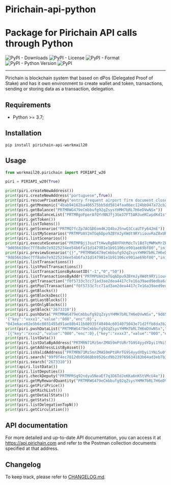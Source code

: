# Pirichain-api-python

Package for Pirichain API calls through Python
============
![PyPI - Downloads](https://img.shields.io/pypi/dw/pirichain-api-workmail20)    ![PyPI - License](https://img.shields.io/pypi/l/pirichain-api-workmail20)    ![PyPI - Format](https://img.shields.io/pypi/format/pirichain-api-workmail20)    ![PyPI - Python Version](https://img.shields.io/pypi/pyversions/pirichain-api-workmail20)    ![PyPI](https://img.shields.io/pypi/v/pirichain-api-workmail20)



---
Pirichain is blockchain system that based on dPos (Delegated Proof of Stake) and has it own environment to create wallet and token, transactions, sending or storing data as a transaction, delegation.


Requirements
------------

* Python >= 3.7;

Installation
------------

    pip install pirichain-api-workmail20


Usage
------------
```python
from workmail20.pirichain import PIRIAPI_w20

piri = PIRIAPI_w20(True)

print(piri.createNewAddress())
print(piri.createNewAddress("portuguese",True))
print(piri.rescuePrivateKey("entry frequent airport firm document close human roof fix pond popular laugh banner fruit faint exact sleep axis pipe crush today elder inform saddle"))
print(piri.getMnemonic("4bab94162ba406575bb5dd5814faa0bec124bb947a72cb221e951a8e348e9ce5"))
print(piri.getBalance("PRTMRWG479eCmbbufg92qZsysYHMH7bRL7H6eDVwNSx"))
print(piri.getBalanceList("PRTMRgoFporAfQYrNNJfj3Go37FT5AR3ueKCwpdKd1s"))
print(piri.getToken())
print(piri.listTokens())
print(piri.getScenario("PRTMQ7fcZp7ACGDEom4KJQ4bvJ5nwQ3CcaUTFy642mE"))
print(piri.listMyScenarios("PRTMPUAV2mTGq6Dpu9ZBYmJyXWdt9RYiiouvRaZ8xUR"))
print(piri.listScenarios())
print(piri.executeScenario("PRTMPBjj3sutTtHwvRgB8YFHtMdcTv1Bd7cMWMxMrZP","PRTMRWG479eCmbbufg92qZsysYHMH7bRL7H6eDVwNSx",
"9d656610ec7ff8a8e7e9225234ee54b6fa31d147981e1b91106ce901ae69bf00","init",'["11","22","333"]'))
print(piri.previewScenario("{}","PRTMRWG479eCmbbufg92qZsysYHMH7bRL7H6eDVwNSx",
"9d656610ec7ff8a8e7e9225234ee54b6fa31d147981e1b91106ce901ae69bf00","init",'["11","22","333"]'))
print(piri.listTransactions())
print(piri.listPoolTransactions())
print(piri.listTransactionsByAssetID("-1","0","50"))
print(piri.listTransactionsByAddr("PRTMPUAV2mTGq6Dpu9ZBYmJyXWdt9RYiiouvRaZ8xUR","0","50"))
print(piri.getTransaction("f0f5733c7cc71ad3ae2dea4417c7e16a39aed9edba6a4c414568875b30a1ad9b"))
print(piri.getPoolTransaction("f0f5733c7cc71ad3ae2dea4417c7e16a39aed9edba6a4c414568875b30a1ad9b"))
print(piri.getBlocks())
print(piri.getBlocksDesc())
print(piri.getLastBlocks())
print(piri.getOnlyBlocks())
print(piri.getBlock("2673310"))
print(piri.pushData("PRTMRWG479eCmbbufg92qZsysYHMH7bRL7H6eDVwNSx","9d656610ec7ff8a8e7e9225234ee54b6fa31d147981e1b91106ce901ae69bf00","PRTMRN71Mz5mrZMA59mPtURrTG9S4yydYDyi1YNi5uX",
'{"key":"xxxx1","value":"000","enc":0}',
"043e6ace02e5b6c8031455d91ae88b411b80935f48404c6014075043e71d2ffb8da3b2f5f3a480f9be45b9455b846781bdbdf6466076645cc86e5a00c82c51bc00"))
print(piri.pushDataList("PRTMRWG479eCmbbufg92qZsysYHMH7bRL7H6eDVwNSx","9d656610ec7ff8a8e7e9225234ee54b6fa31d147981e1b91106ce901ae69bf00","PRTMRN71Mz5mrZMA59mPtURrTG9S4yydYDyi1YNi5uX",
'[{"key":"xxxx2","value":"000","enc":0},{"key":"xxxx3","value":"000","enc":0}]'))
print(piri.listData())
print(piri.listDataByAddress("PRTMRN71Mz5mrZMA59mPtURrTG9S4yydYDyi1YNi5uX"))
print(piri.getAddressListByAsset())
print(piri.isValidAddress("PRTMRN71Mz5mrZMA59mPtURrTG9S4yydYDyi1YNi5u0"))
print(piri.search("99f9f4ec7012db95868bb9526cd9b239765634183b64ad3eb7b3c13daf5ed12d"))
print(piri.search("2673310"))
print(apiri.listData())
print(piri.listDeputies())
print(piri.checkDeputy("PRTMPRSg92ndyu5NeaEf7q3D6TdJeKKa6nKStVMcU4e"))
print(piri.getMyRewardQuantity("PRTMRWG479eCmbbufg92qZsysYHMH7bRL7H6eDVwNSx","9d656610ec7ff8a8e7e9225234ee54b6fa31d147981e1b91106ce901ae69bf00"))
print(piri.getPiriPrice())
print(piri.getRichList())
print(piri.getDetailStats())
print(piri.getStats())
print(piri.listDelegationTopN())
print(piri.getCirculation())

```

API documentation
------------

For more detailed and up-to-date API documentation, you can access it at https://api.pirichain.com and refer to the Postman collection documents specified at that address.

Changelog
------------

To keep track, please refer to [CHANGELOG.md](https://github.com/workmail20/pirichain-api-python/blob/master/CHANGELOG.md).